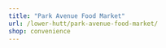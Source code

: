 ```yaml
---
title: "Park Avenue Food Market"
url: /lower-hutt/park-avenue-food-market/
shop: convenience
---
```

